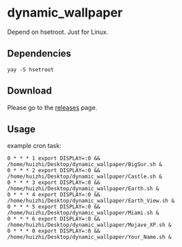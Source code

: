 # dynamic_wallpaper
Depend on hsetroot. Just for Linux.

## Dependencies

```
yay -S hsetroot
```

## Download

Please go to the [releases](https://github.com/qvshuo/dynamic_wallpaper/releases) page.

## Usage

example cron task:

```
0 * * * 1 export DISPLAY=:0 && /home/huizhi/Desktop/dynamic_wallpaper/BigSur.sh &
0 * * * 2 export DISPLAY=:0 && /home/huizhi/Desktop/dynamic_wallpaper/Castle.sh &
0 * * * 3 export DISPLAY=:0 && /home/huizhi/Desktop/dynamic_wallpaper/Earth.sh &
0 * * * 4 export DISPLAY=:0 && /home/huizhi/Desktop/dynamic_wallpaper/Earth_View.sh &
0 * * * 5 export DISPLAY=:0 && /home/huizhi/Desktop/dynamic_wallpaper/Miami.sh &
0 * * * 6 export DISPLAY=:0 && /home/huizhi/Desktop/dynamic_wallpaper/Mojave_XP.sh &
0 * * * 0 export DISPLAY=:0 && /home/huizhi/Desktop/dynamic_wallpaper/Your_Name.sh &
```